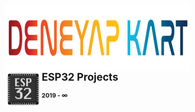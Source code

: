 <img align="right" width="1167" height="180" src="img1.jpg">
<img align="left" width="100" height="100" src="img.png">


# ESP32 Projects
### 2019 - ∞
